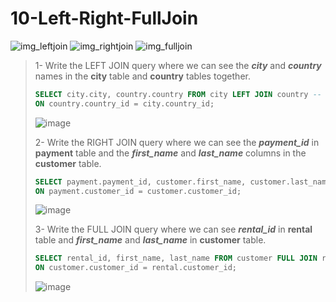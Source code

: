 # 10-Left-Right-FullJoin

![img_leftjoin](https://user-images.githubusercontent.com/57245919/131883545-cea1afb7-61f5-4b6a-9414-8a324247df89.gif) 
![img_rightjoin](https://user-images.githubusercontent.com/57245919/131883548-4fd4bcde-b435-46bb-9b59-53404d2e0ee3.gif) 
![img_fulljoin](https://user-images.githubusercontent.com/57245919/131883549-469d3816-8912-4f27-949b-a40472c9cf91.gif)


>1- Write the LEFT JOIN query where we can see the ***city*** and ***country*** names in the **city** table and **country** tables together.
>``` SQL
> SELECT city.city, country.country FROM city LEFT JOIN country --  first table is important in LEFTJoin
> ON country.country_id = city.country_id;
>```
> ![image](https://user-images.githubusercontent.com/57245919/131696044-83d5a428-7835-4589-b66a-934555adf31d.png)
>
>2- Write the RIGHT JOIN query where we can see the ***payment_id*** in **payment** table and the ***first_name*** and ***last_name*** columns in the **customer** table.
>``` SQL
> SELECT payment.payment_id, customer.first_name, customer.last_name FROM customer RIGHT JOIN payment -- second table is important in Right Join
> ON payment.customer_id = customer.customer_id;
>```
> ![image](https://user-images.githubusercontent.com/57245919/131889777-40fb6c84-f9e9-4a07-a63b-6e251b19009c.png)
>
>3- Write the FULL JOIN query where we can see ***rental_id*** in **rental** table and ***first_name*** and ***last_name*** in **customer** table. 
> ``` SQL
> SELECT rental_id, first_name, last_name FROM customer FULL JOIN rental
> ON customer.customer_id = rental.customer_id;
>```
> ![image](https://user-images.githubusercontent.com/57245919/131889851-58088ff4-2ad2-4c75-825e-b623e5a9e002.png)
>
